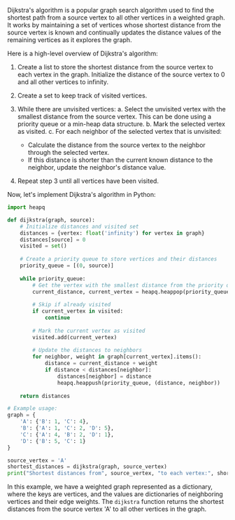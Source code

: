 Dijkstra's algorithm is a popular graph search algorithm used to find the shortest path from a source vertex to all other vertices in a weighted graph. It works by maintaining a set of vertices whose shortest distance from the source vertex is known and continually updates the distance values of the remaining vertices as it explores the graph.

Here is a high-level overview of Dijkstra's algorithm:

1. Create a list to store the shortest distance from the source vertex to each vertex in the graph. Initialize the distance of the source vertex to 0 and all other vertices to infinity.

2. Create a set to keep track of visited vertices.

3. While there are unvisited vertices:
   a. Select the unvisited vertex with the smallest distance from the source vertex. This can be done using a priority queue or a min-heap data structure.
   b. Mark the selected vertex as visited.
   c. For each neighbor of the selected vertex that is unvisited:
      - Calculate the distance from the source vertex to the neighbor through the selected vertex.
      - If this distance is shorter than the current known distance to the neighbor, update the neighbor's distance value.
   
4. Repeat step 3 until all vertices have been visited.

Now, let's implement Dijkstra's algorithm in Python:

```python
import heapq

def dijkstra(graph, source):
    # Initialize distances and visited set
    distances = {vertex: float('infinity') for vertex in graph}
    distances[source] = 0
    visited = set()
    
    # Create a priority queue to store vertices and their distances
    priority_queue = [(0, source)]
    
    while priority_queue:
        # Get the vertex with the smallest distance from the priority queue
        current_distance, current_vertex = heapq.heappop(priority_queue)
        
        # Skip if already visited
        if current_vertex in visited:
            continue
        
        # Mark the current vertex as visited
        visited.add(current_vertex)
        
        # Update the distances to neighbors
        for neighbor, weight in graph[current_vertex].items():
            distance = current_distance + weight
            if distance < distances[neighbor]:
                distances[neighbor] = distance
                heapq.heappush(priority_queue, (distance, neighbor))
    
    return distances

# Example usage:
graph = {
    'A': {'B': 1, 'C': 4},
    'B': {'A': 1, 'C': 2, 'D': 5},
    'C': {'A': 4, 'B': 2, 'D': 1},
    'D': {'B': 5, 'C': 1}
}

source_vertex = 'A'
shortest_distances = dijkstra(graph, source_vertex)
print("Shortest distances from", source_vertex, "to each vertex:", shortest_distances)
```

In this example, we have a weighted graph represented as a dictionary, where the keys are vertices, and the values are dictionaries of neighboring vertices and their edge weights. The `dijkstra` function returns the shortest distances from the source vertex 'A' to all other vertices in the graph.
